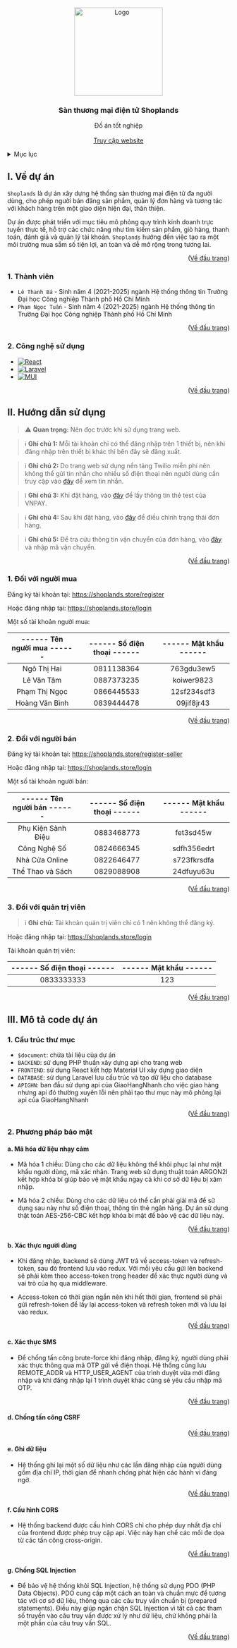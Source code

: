 <!-- Improved compatibility of Về đầu trang link: See: https://github.com/othneildrew/Best-README-Template/pull/73 -->

<a id="readme-top"></a>

<!-- PROJECT LOGO -->
<br />
<div align="center">
  <a href="https://shoplands.store/">
    <img src="https://backend.shoplands.store/src/Storage/public/app/logo-1.png" alt="Logo" width="200" style="object-fit: cover;">
  </a>

<h3 align="center" id="san-thuong-mai-dien-tu-shoplands">Sàn thương mại điện tử Shoplands</h3>

  <p align="center">
    Đồ án tốt nghiệp
    <br />
    <!-- <a href="https://github.com/github_username/repo_name"><strong>Explore the docs »</strong></a>
    <br /> -->
    <br />
    <a href="https://shoplands.store/">Truy cập website</a>
  </p>
</div>

<!-- TABLE OF CONTENTS -->
<details>
  <summary>Mục lục</summary>
  <ol>
    <li>
      <a href="#ve-du-an">Về dự án</a>
      <ul>
        <li><a href="#thanh-vien">Thành viên</a></li>
        <li><a href="#cong-nghe-su-dung">Công nghệ sử dụng</a></li>
      </ul>
    </li>
    <li>
      <a href="#huong-dan-su-dung">Hướng dẫn sử dụng</a>
      <ul>
        <li><a href="#doi-voi-nguoi-mua">1. Đối với người mua</a></li>
        <li><a href="#doi-voi-nguoi-ban">2. Đối với người bán</a></li>
        <li><a href="#doi-voi-quan-tri-vien">3. Đối với quản trị viên</a></li>
      </ul>
    </li>
    <li>
      <a href="#mo-ta-code-du-an">Mô tả code dự án</a>
      <ul>
        <li><a href="#cau-truc-thu-muc">Cấu trúc thư mục</a></li>
        <li><a href="#phuong-phap-bao-mat">Phương pháp bảo mật</a></li>
      </ul>
    </li>
  </ol>
</details>

<!-- VỀ DỰ ÁN -->

<h2 id="ve-du-an">I. Về dự án</h2>

`Shoplands` là dự án xây dựng hệ thống sàn thương mại điện tử đa người dùng, cho phép người bán đăng sản phẩm, quản lý đơn hàng và tương tác với khách hàng trên một giao diện hiện đại, thân thiện.

Dự án được phát triển với mục tiêu mô phỏng quy trình kinh doanh trực tuyến thực tế, hỗ trợ các chức năng như tìm kiếm sản phẩm, giỏ hàng, thanh toán, đánh giá và quản lý tài khoản. `Shoplands` hướng đến việc tạo ra một môi trường mua sắm số tiện lợi, an toàn và dễ mở rộng trong tương lai.

<p align="right">(<a href="#readme-top">Về đầu trang</a>)</p>

<a id="thanh-vien"></a>

<h3 id="thanh-vien">1. Thành viên</h3>

- `Lê Thanh Bá` - Sinh năm 4 (2021-2025) ngành Hệ thống thông tin Trường Đại học Công nghiệp Thành phố Hồ Chí Minh
- `Phạm Ngọc Tuấn` - Sinh năm 4 (2021-2025) ngành Hệ thống thông tin Trường Đại học Công nghiệp Thành phố Hồ Chí Minh

<p align="right">(<a href="#readme-top">Về đầu trang</a>)</p>

<h3 id="cong-nghe-su-dung">2. Công nghệ sử dụng</h3>

- [![React][React.js]][React-url]
- [![Laravel][Laravel.com]][Laravel-url]
- [![MUI][MUI.com]][MUI-url]

<p align="right">(<a href="#readme-top">Về đầu trang</a>)</p>

<!-- GETTING STARTED -->

<h2 id="huong-dan-su-dung">II. Hướng dẫn sử dụng</h2>

> ⚠️ **Quan trọng:** Nên đọc trước khi sử dụng trang web.

> ℹ️ **Ghi chú 1:** Mỗi tài khoản chỉ có thể đăng nhập trên 1 thiết bị, nên khi đăng nhập trên thiết bị khác thì bên đây sẽ đăng xuất.

> ℹ️ **Ghi chú 2:** Do trang web sử dụng nền tảng Twilio miễn phí nên không thể gửi tin nhắn cho nhiều số điện thoại nên người dùng cần truy cập vào <a href="https://backend.shoplands.store/view/message">đây</a> để xem tin nhắn.

> ℹ️ **Ghi chú 3:** Khi đặt hàng, vào <a href="https://sandbox.vnpayment.vn/apis/vnpay-demo">đây</a> để lấy thông tin thẻ test của VNPAY.

> ℹ️ **Ghi chú 4:** Sau khi đặt hàng, vào <a href="https://giaohangnhanh.shoplands.store/update-status">đây</a> để điều chỉnh trạng thái đơn hàng.

> ℹ️ **Ghi chú 5:** Để tra cứu thông tin vận chuyển của đơn hàng, vào <a href="https://giaohangnhanh.shoplands.store/order-detail">đây</a> và nhập mã vận chuyển.

<p align="right">(<a href="#readme-top">Về đầu trang</a>)</p>

<!-- Đối với người mua -->

<h3 id="doi-voi-nguoi-mua">1. Đối với người mua</h3>

Đăng ký tài khoản tại: <a href="https://shoplands.store/register">https://shoplands.store/register</a>

Hoặc đăng nhập tại: <a href="https://shoplands.store/login">https://shoplands.store/login</a>

Một số tài khoản người mua:

| ------ Tên người mua ------ | ------ Số điện thoại ------ | ------ Mật khẩu ------ |
| :-------------------------: | :-------------------------: | :--------------------: |
|         Ngô Thị Hai         |         0811138364          |       763gdu3ew5       |
|         Lê Văn Tâm          |         0887373235          |       koiwer9823       |
|        Phạm Thị Ngọc        |         0866445533          |      12sf234sdf3       |
|       Hoàng Văn Bình        |         0839444478          |       09jif8jr43       |

<p align="right">(<a href="#readme-top">Về đầu trang</a>)</p>

<!-- Đối với người bán -->

<h3 id="doi-voi-nguoi-ban">2. Đối với người bán</h3>

Đăng ký tài khoản tại: <a href="https://shoplands.store/register-seller">https://shoplands.store/register-seller</a>

Hoặc đăng nhập tại: <a href="https://shoplands.store/login">https://shoplands.store/login</a>

Một số tài khoản người bán:

| ------ Tên người bán ------ | ------ Số điện thoại ------ | ------ Mật khẩu ------ |
| :-------------------------: | :-------------------------: | :--------------------: |
|     Phụ Kiện Sành Điệu      |         0883468773          |       fet3sd45w        |
|        Công Nghệ Số         |         0824666345          |      sdfh356edrt       |
|       Nhà Cửa Online        |         0822646477          |      s723fkrsdfa       |
|      Thể Thao và Sách       |         0829088908          |       24dfuyu63u       |

<p align="right">(<a href="#readme-top">Về đầu trang</a>)</p>

<!-- Đối với quản trị viên -->

<h3 id="doi-voi-quan-tri-vien">3. Đối với quản trị viên</h3>

> ℹ️ **Ghi chú:** Tài khoản quản trị viên chỉ có 1 nên không thể đăng ký.

Hoặc đăng nhập tại: <a href="https://shoplands.store/login">https://shoplands.store/login</a>

Tài khoản quản trị viên:

| ------ Số điện thoại ------ | ------ Mật khẩu ------ |
| :-------------------------: | :--------------------: |
|         0833333333          |          123           |

<p align="right">(<a href="#readme-top">Về đầu trang</a>)</p>

<h2 id="mo-ta-code-du-an">III. Mô tả code dự án</h2>

<h3 id="cau-truc-thu-muc">1. Cấu trúc thư mục</h3>

- `$document`: chứa tài liệu của dự án
- `BACKEND`: sử dụng PHP thuần xây dựng api cho trang web
- `FRONTEND`: sử dụng React kết hợp Material UI xây dựng giao diện
- `DATABASE`: sử dụng Laravel lưu cấu trúc và tạo dữ liệu cho database
- `APIGHN`: ban đầu sử dụng api của GiaoHangNhanh cho việc giao hàng nhưng api đó thường xuyên lỗi nên phải tạo thư mục này mô phỏng lại api của GiaoHangNhanh

<p align="right">(<a href="#readme-top">Về đầu trang</a>)</p>

<h3 id="phuong-phap-bao-mat">2. Phương pháp bảo mật</h3>

<h4 id="ma-hoa-du-lieu-nhay-cam">a. Mã hóa dữ liệu nhạy cảm</h4>

- Mã hóa 1 chiều: Dùng cho các dữ liệu không thể khôi phục lại như mật khẩu người dùng, mã xác nhận. Trang web sử dụng thuật toán ARGON2I kết hợp khóa bí giúp bảo vệ mật khẩu ngay cả khi cơ sở dữ liệu bị xâm nhập.

- Mã hóa 2 chiều: Dùng cho các dữ liệu có thể cần phải giải mã để sử dụng sau này như số điện thoại, thông tin thẻ ngân hàng. Dự án sử dụng thật toán AES-256-CBC kết hợp khóa bí mật để bảo vệ các dữ liệu này.

<p align="right">(<a href="#readme-top">Về đầu trang</a>)</p>

<h4 id="xac-thuc-nguoi-dung">b. Xác thực người dùng</h4>

- Khi đăng nhập, backend sẽ dùng JWT trả về access-token và refresh-token, sau đó frontend lưu vào redux. Với mỗi yêu cầu gửi lên backend sẽ phải kèm theo access-token trong header để xác thực người dùng và vai trò của họ qua middleware.

- Access-token có thời gian ngắn nên khi hết thời gian, frontend sẽ phải gửi refresh-token để lấy lại access-token và refresh token mới và lưu lại vào redux.

<p align="right">(<a href="#readme-top">Về đầu trang</a>)</p>

<h4 id="xac-thuc-sms">c. Xác thực SMS</h4>

- Để chống tấn công brute-force khi đăng nhập, đăng ký, người dùng phải xác thực thông qua mã OTP gửi về điện thoại. Hệ thống cũng lưu REMOTE_ADDR và HTTP_USER_AGENT của trình duyệt vừa mới đăng nhập và khi đăng nhập lại 1 trình duyệt khác cũng sẽ yêu cầu nhập mã OTP.

<p align="right">(<a href="#readme-top">Về đầu trang</a>)</p>

<h4 id="chong-tan-cong-csrf">d. Chống tấn công CSRF</h4>

<!-- - Hệ thống chống tấn công CSRF bằng cách sử dụng CSRF Tokens trong tất cả các yêu cầu gửi từ phía -->

<p align="right">(<a href="#readme-top">Về đầu trang</a>)</p>

<h4 id="ghi-du-lieu">e. Ghi dữ liệu</h4>

- Hệ thống ghi lại một số dữ liệu như các lần đăng nhập của người dùng gồm địa chỉ IP, thời gian để nhanh chóng phát hiện các hành vi đáng ngờ.

<p align="right">(<a href="#readme-top">Về đầu trang</a>)</p>

<h4 id="cau-hinh-cors">f. Cấu hình CORS</h4>

- Hệ thống backend được cấu hình CORS chỉ cho phép duy nhất địa chỉ của frontend được phép truy cập api. Việc này hạn chế các mối đe dọa từ các tấn công cross-origin.

<p align="right">(<a href="#readme-top">Về đầu trang</a>)</p>

<h4 id="cau-hinh-cors">g. Chống SQL Injection</h4>

- Để bảo vệ hệ thống khỏi SQL Injection, hệ thống sử dụng PDO (PHP Data Objects). PDO cung cấp một cách an toàn và chuẩn mực để tương tác với cơ sở dữ liệu, thông qua các câu truy vấn chuẩn bị (prepared statements). Điều này giúp ngăn chặn SQL Injection vì tất cả các tham số truyền vào câu truy vấn được xử lý như dữ liệu, chứ không phải là một phần của câu truy vấn SQL.

<p align="right">(<a href="#readme-top">Về đầu trang</a>)</p>

<!-- MARKDOWN LINKS & IMAGES -->
<!-- https://www.markdownguide.org/basic-syntax/#reference-style-links -->

[React.js]: https://img.shields.io/badge/React-23272f?style=for-the-badge&logo=react&logoColor=61DAFB
[React-url]: https://reactjs.org/
[Laravel.com]: https://img.shields.io/badge/Laravel-FF2D20?style=for-the-badge&logo=laravel&logoColor=white
[Laravel-url]: https://laravel.com
[MUI.com]: https://img.shields.io/badge/MaterialUI-007FFF?style=for-the-badge&logo=mui&logoColor=white
[MUI-url]: https://mui.com/
